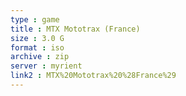 ```yaml
---
type : game
title : MTX Mototrax (France)
size : 3.0 G
format : iso
archive : zip
server : myrient
link2 : MTX%20Mototrax%20%28France%29
---
```

